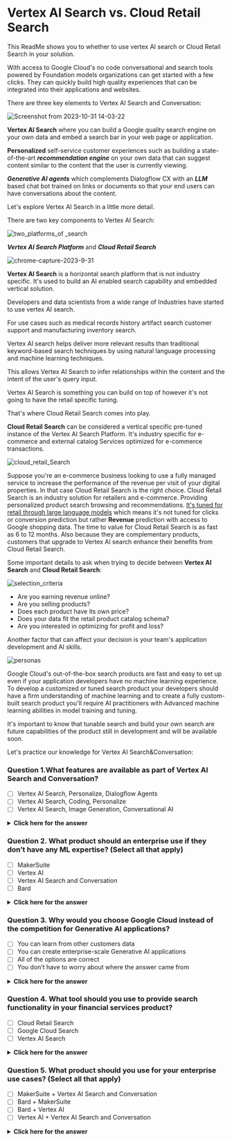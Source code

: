 # Vertex AI Search vs. Cloud Retail Search

This ReadMe shows you to whether to use vertex AI search or Cloud Retail Search in your solution.

With access to Google Cloud's no code conversational and search tools powered by Foundation models organizations can get started with a few clicks. They can quickly build high quality experiences that can be integrated into their applications and websites.


There are three key elements to Vertex AI Search and Conversation:

![Screenshot from 2023-10-31 14-03-22](https://github.com/ngchub/Google-Cloud-Workshops/assets/28653377/f6d83a2b-2bec-483b-89fc-e469630e506d)



**Vertex AI Search** where you can build a Google quality search engine on your own data and embed a search bar in your web page or application.

**Personalized** self-service customer experiences such as building a state-of-the-art ***recommendation engine*** on your own data that can suggest content similar to the content that the user is currently viewing.

***Generative AI agents*** which complements Dialogflow CX with an ***LLM*** based chat bot trained on links or documents so that your end users can have conversations about the content.

Let's explore Vertex AI Search in a little more detail.

There are two key components to Vertex AI Search:

![two_platforms_of _search](https://github.com/ngchub/Google-Cloud-Workshops/assets/28653377/78b68df4-e99a-4b9b-8cd6-a0104b581e66)


***Vertex AI Search Platform*** and ***Cloud Retail Search*** 

![chrome-capture-2023-9-31](https://github.com/ngchub/Google-Cloud-Workshops/assets/28653377/7a228257-0d1a-4209-b263-88fec50e8075)

**Vertex AI Search** is a horizontal search platform that is not industry specific. It's used to build an AI enabled search capability and embedded vertical solution.

Developers and data scientists from a wide range of Industries have started to use vertex AI search.

For use cases such as medical records history artifact search customer support and manufacturing inventory search. 

Vertex AI search helps deliver more relevant results than traditional keyword-based search techniques by using natural language processing and machine learning techniques.

This allows Vertex AI Search to infer relationships within the content and the intent of the user's query input. 

Vertex AI Search is something you can build on top of however it's not going to have the retail specific tuning. 


That's where Cloud Retail Search comes into play.

**Cloud Retail Search** can be considered a vertical specific pre-tuned instance of the Vertex AI Search Platform. It's industry specific for e-commerce and external catalog Services optimized for e-commerce transactions.

![cloud_retail_Search](https://github.com/ngchub/Google-Cloud-Workshops/assets/28653377/f9d8d490-6191-4be6-b5bc-7a4c9f8938f7)

Suppose you're an e-commerce business looking to use a fully managed service to increase the performance of the revenue per visit of your digital properties. In that case Cloud Retail Search is the right choice. Cloud Retail Search is an industry solution for retailers and e-commerce. Providing personalized product search browsing and recommendations. <ins>It's tuned for retail through large language models</ins> which means it's not tuned for clicks or conversion prediction but rather **Revenue** prediction with access to Google shopping data. The time to value for Cloud Retail Search is as fast as 6 to 12 months. Also because they are complementary products, customers that upgrade to Vertex AI search enhance their benefits from Cloud Retail Search. 

Some important details to ask when trying to decide between **Vertex AI Search** and **Cloud Retail Search**:


![selection_criteria](https://github.com/ngchub/Google-Cloud-Workshops/assets/28653377/e6bbdf69-f670-4d3f-9377-4acdf060265b)


  - Are you earning revenue online?
  - Are you selling products?
  - Does each product have its own price?
  - Does your data fit the retail product catalog schema?
  - Are you interested in optimizing for profit and loss?

Another factor that can affect your decision is your team's application development and AI skills.

![personas](https://github.com/ngchub/Google-Cloud-Workshops/assets/28653377/4c785608-9f26-42c9-b224-9874171d07cd)

Google Cloud's out-of-the-box search products are fast and easy to set up even if your application developers have no machine learning experience. 
To develop a customized or tuned search product your developers should have a firm understanding of machine learning and to create a fully custom-built search product you'll require AI practitioners with Advanced machine learning abilities in model training and tuning. 

It's important to know that tunable search and build your own search are future capabilities of the product still in development and will be available soon.


Let's practice our knowledge for Vertex AI Search&Conversation:

<h3> Question 1.What features are available as part of Vertex AI Search and Conversation? </h3>

- [ ] Vertex AI Search, Personalize, Dialogflow Agents <br/>
- [ ] Vertex AI Search, Coding, Personalize <br/>
- [ ] Vertex AI Search, Image Generation, Conversational AI <br/>

</div>

<details>
  <summary><b>Click here for the answer</b></summary>
<br>
<div id="q79" class="collapse">
   
- [x] Vertex AI Search, Personalize, Dialogflow Agents <br/>
- [ ] Vertex AI Search, Coding, Personalize <br/>
- [ ] Vertex AI Search, Image Generation, Conversational AI <br/>

 </b>
</div>
</details>


<h3> Question 2. What product should an enterprise use if they don’t have any ML expertise? (Select all that apply) </h3>

- [ ] MakerSuite <br/>
- [ ] Vertex AI <br/>
- [ ] Vertex AI Search and Conversation <br/>
- [ ] Bard <br/>
</div>

<details>
  <summary><b>Click here for the answer</b></summary>
<br>
<div id="q79" class="collapse">
   
- [ ] MakerSuite <br/>
- [x] Vertex AI <br/>
- [x] Vertex AI Search and Conversation <br/>
- [ ] Bard <br/>

 </b>
</div>
</details>


<h3> Question 3. Why would you choose Google Cloud instead of the competition for Generative AI applications? </h3>

- [ ] You can learn from other customers data
- [ ] You can create enterprise-scale Generative AI applications
- [ ] All of the options are correct
- [ ] You don’t have to worry about where the answer came from

</div>

<details>
  <summary><b>Click here for the answer</b></summary>
<br>
<div id="q79" class="collapse">
  
- [ ] You can learn from other customers data
- [x] You can create enterprise-scale Generative AI applications
- [ ] All of the options are correct
- [ ] You don’t have to worry about where the answer came from


 </b>
</div>
</details>

<h3> Question 4. What tool should you use to provide search functionality in your financial services product? </h3>

- [ ] Cloud Retail Search
- [ ] Google Cloud Search
- [ ] Vertex AI Search

</div>

<details>
  <summary><b>Click here for the answer</b></summary>
<br>
<div id="q79" class="collapse">
  
- [ ] Cloud Retail Search
- [ ] Google Cloud Search
- [x] Vertex AI Search
 </b>
</div>
</details>

<h3> Question 5. What product should you use for your enterprise use cases? (Select all that apply) </h3>

- [ ] MakerSuite + Vertex AI Search and Conversation
- [ ] Bard + MakerSuite
- [ ] Bard + Vertex AI
- [ ] Vertex AI + Vertex AI Search and Conversation

</div>

<details>
  <summary><b>Click here for the answer</b></summary>
<br>
<div id="q79" class="collapse">
  
- [ ] MakerSuite + Vertex AI Search and Conversation
- [ ] Bard + MakerSuite
- [ ] Bard + Vertex AI
- [x] Vertex AI + Vertex AI Search and Conversation

 </b>
</div>
</details>









